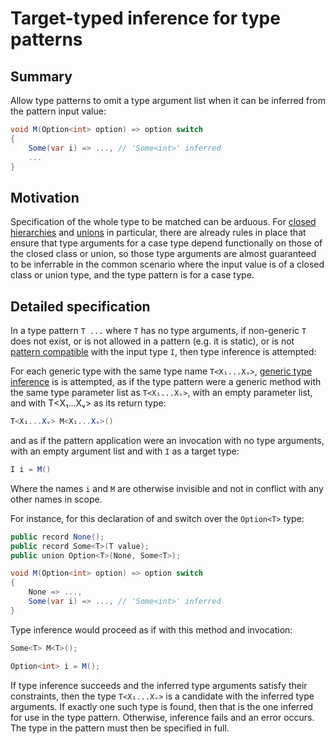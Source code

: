 # Target-typed inference for type patterns

## Summary

Allow type patterns to omit a type argument list when it can be inferred from the pattern input value:

```csharp
void M(Option<int> option) => option switch
{
    Some(var i) => ..., // 'Some<int>' inferred
    ...
}
```

## Motivation

Specification of the whole type to be matched can be arduous. For [closed hierarchies](https://github.com/dotnet/csharplang/blob/main/proposals/closed-hierarchies.md) and [unions](https://github.com/dotnet/csharplang/blob/main/proposals/nominal-type-unions.md) in particular, there are already rules in place that ensure that type arguments for a case type depend functionally on those of the closed class or union, so those type arguments are almost guaranteed to be inferrable in the common scenario where the input value is of a closed class or union type, and the type pattern is for a case type.

## Detailed specification

In a type pattern `T ...` where `T` has no type arguments, if non-generic `T` does not exist, or is not allowed in a pattern (e.g. it is static), or is not [pattern compatible](https://github.com/dotnet/csharpstandard/blob/standard-v7/standard/patterns.md#1122-declaration-pattern) with the input type `I`, then type inference is attempted:

For each generic type with the same type name `T<X₁...Xᵥ>`, [generic type inference](https://github.com/dotnet/csharpstandard/blob/standard-v7/standard/expressions.md#1263-type-inference) is is attempted, as if the type pattern were a generic method with the same type parameter list as `T<X₁...Xᵥ>`, with an empty parameter list, and with T<X₁...Xᵥ> as its return type:

```csharp
T<X₁...Xᵥ> M<X₁...Xᵥ>()
```

and as if the pattern application were an invocation with no type arguments, with an empty argument list and with `I` as a target type:

```csharp
I i = M()
```

Where the names `i` and `M` are otherwise invisible and not in conflict with any other names in scope.

For instance, for this declaration of and switch over the `Option<T>` type:

```csharp
public record None();
public record Some<T>(T value);
public union Option<T>(None, Some<T>);

void M(Option<int> option) => option switch
{
    None => ...,
    Some(var i) => ..., // 'Some<int>' inferred
}
```

Type inference would proceed as if with this method and invocation:

```csharp
Some<T> M<T>();

Option<int> i = M();
```

If type inference succeeds and the inferred type arguments satisfy their constraints, then the type `T<X₁...Xᵥ>` is a candidate with the inferred type arguments. If exactly one such type is found, then that is the one inferred for use in the type pattern. Otherwise, inference fails and an error occurs. The type in the pattern must then be specified in full.
